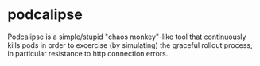 # podcalipse

Podcalipse is a simple/stupid "chaos monkey"-like tool that continuously kills pods
in order to excercise (by simulating) the graceful rollout process, in particular resistance to http connection errors.